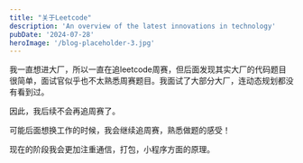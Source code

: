 ```yaml
---
title: "关于Leetcode"
description: 'An overview of the latest innovations in technology'
pubDate: '2024-07-28'
heroImage: '/blog-placeholder-3.jpg'
---
```


我一直想进大厂，所以一直在追leetcode周赛，但后面发现其实大厂的代码题目很简单，面试官似乎也不太熟悉周赛题目。我面试了大部分大厂，连动态规划都没有看到过。

因此，我后续不会再追周赛了。

可能后面想换工作的时候，我会继续追周赛，熟悉做题的感受！

现在的阶段我会更加注重通信，打包，小程序方面的原理。
